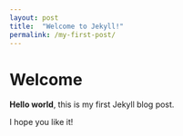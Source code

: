 ```yaml
---
layout: post
title:  "Welcome to Jekyll!"
permalink: /my-first-post/
---
```


# Welcome

**Hello world**, this is my first Jekyll blog post.

I hope you like it!